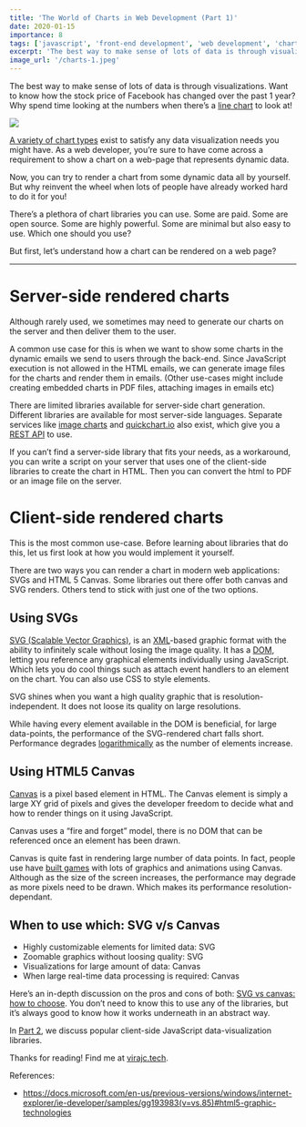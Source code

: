 ```yaml
---
title: 'The World of Charts in Web Development (Part 1)'
date: 2020-01-15
importance: 8
tags: ['javascript', 'front-end development', 'web development', 'charts']
excerpt: 'The best way to make sense of lots of data is through visualizations. In web, we have a ton of libraries to help us build a dynamic chart.'
image_url: '/charts-1.jpeg'
---
```


The best way to make sense of lots of data is through visualizations. Want to know how the stock price of Facebook has changed over the past 1 year? Why spend time looking at the numbers when there’s a <a href="https://www.smartdraw.com/line-graph/" target="_blank">line chart</a> to look at!

<img src="/charts-1.jpeg" />

<a href="https://en.wikipedia.org/wiki/Chart#Types_of_charts" target="_blank">A variety of chart types</a> exist to satisfy any data visualization needs you might have. As a web developer, you’re sure to have come across a requirement to show a chart on a web-page that represents dynamic data.

Now, you can try to render a chart from some dynamic data all by yourself. But why reinvent the wheel when lots of people have already worked hard to do it for you!

There’s a plethora of chart libraries you can use. Some are paid. Some are open source. Some are highly powerful. Some are minimal but also easy to use. Which one should you use?

But first, let’s understand how a chart can be rendered on a web page?

* * *

Server-side rendered charts
===========================

Although rarely used, we sometimes may need to generate our charts on the server and then deliver them to the user.

A common use case for this is when we want to show some charts in the dynamic emails we send to users through the back-end. Since JavaScript execution is not allowed in the HTML emails, we can generate image files for the charts and render them in emails. (Other use-cases might include creating embedded charts in PDF files, attaching images in emails etc)

There are limited libraries available for server-side chart generation. Different libraries are available for most server-side languages. Separate services like <a href="https://www.image-charts.com/" target="_blank">image charts</a> and <a href="https://quickchart.io/" target="_blank">quickchart.io</a> also exist, which give you a <a href="https://restfulapi.net/" target="_blank">REST API</a> to use.

If you can’t find a server-side library that fits your needs, as a workaround, you can write a script on your server that uses one of the client-side libraries to create the chart in HTML. Then you can convert the html to PDF or an image file on the server.

Client-side rendered charts
===========================

This is the most common use-case. Before learning about libraries that do this, let us first look at how you would implement it yourself.

There are two ways you can render a chart in modern web applications: SVGs and HTML 5 Canvas. Some libraries out there offer both canvas and SVG renders. Others tend to stick with just one of the two options.

Using SVGs
----------

<a href="https://www.w3schools.com/graphics/svg_inhtml.asp" target="_blank">SVG (Scalable Vector Graphics)</a>, is an <a href="https://en.wikipedia.org/wiki/XML" target="_blank">XML</a>-based graphic format with the ability to infinitely scale without losing the image quality. It has a <a href="https://developer.mozilla.org/en-US/docs/Web/API/Document_Object_Model/Introduction" target="_blank">DOM</a>, letting you reference any graphical elements individually using JavaScript. Which lets you do cool things such as attach event handlers to an element on the chart. You can also use CSS to style elements.

SVG shines when you want a high quality graphic that is resolution-independent. It does not loose its quality on large resolutions.

While having every element available in the DOM is beneficial, for large data-points, the performance of the SVG-rendered chart falls short. Performance degrades <a href="https://en.wikipedia.org/wiki/Logarithmic_growth" target="_blank">logarithmically</a> as the number of elements increase.

Using HTML5 Canvas
------------------------------------------------------------------------------------------

<a href="https://developer.mozilla.org/en-US/docs/Web/API/Canvas_API/Tutorial" target="_blank">Canvas</a> is a pixel based element in HTML. The Canvas element is simply a large XY grid of pixels and gives the developer freedom to decide what and how to render things on it using JavaScript.

Canvas uses a “fire and forget” model, there is no DOM that can be referenced once an element has been drawn.

Canvas is quite fast in rendering large number of data points. In fact, people use have <a href="https://tutorialzine.com/2015/02/30-amazing-games-made-only-with-html5" target="_blank">built games</a> with lots of graphics and animations using Canvas. Although as the size of the screen increases, the performance may degrade as more pixels need to be drawn. Which makes its performance resolution-dependant.

When to use which: SVG v/s Canvas
---------------------------------

*   Highly customizable elements for limited data: SVG
*   Zoomable graphics without loosing quality: SVG
*   Visualizations for large amount of data: Canvas
*   When large real-time data processing is required: Canvas

Here’s an in-depth discussion on the pros and cons of both: <a href="https://docs.microsoft.com/en-us/previous-versions/windows/internet-explorer/ie-developer/samples/gg193983(v=vs.85)#html5-graphic-technologies" target="_blank">SVG vs canvas: how to choose</a>. You don’t need to know this to use any of the libraries, but it’s always good to know how it works underneath in an abstract way.

In <a href="/blog/world-of-charts-2/">Part 2</a>, we discuss popular client-side JavaScript data-visualization libraries.

Thanks for reading! Find me at <a href="https://virajc.tech" target="_blank">virajc.tech</a>.

References:

*   <a href="https://docs.microsoft.com/en-us/previous-versions/windows/internet-explorer/ie-developer/samples/gg193983(v=vs.85)#html5-graphic-technologies" target="_blank">https://docs.microsoft.com/en-us/previous-versions/windows/internet-explorer/ie-developer/samples/gg193983(v=vs.85)#html5-graphic-technologies</a>